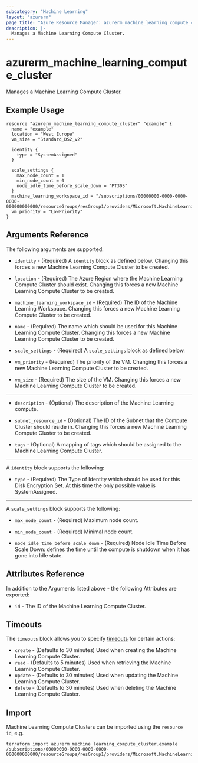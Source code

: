 ```yaml
---
subcategory: "Machine Learning"
layout: "azurerm"
page_title: "Azure Resource Manager: azurerm_machine_learning_compute_cluster"
description: |-
  Manages a Machine Learning Compute Cluster.
---
```


# azurerm_machine_learning_compute_cluster

Manages a Machine Learning Compute Cluster.

## Example Usage

```hcl
resource "azurerm_machine_learning_compute_cluster" "example" {
  name = "example"
  location = "West Europe"
  vm_size = "Standard_DS2_v2"

  identity {
    type = "SystemAssigned"    
  }

  scale_settings {
    max_node_count = 1
    min_node_count = 0
    node_idle_time_before_scale_down = "PT30S"    
  }
  machine_learning_workspace_id = "/subscriptions/00000000-0000-0000-0000-000000000000/resourceGroups/resGroup1/providers/Microsoft.MachineLearningServices/workspaces/workspace1"
  vm_priority = "LowPriority"
}
```

## Arguments Reference

The following arguments are supported:

* `identity` - (Required) A `identity` block as defined below. Changing this forces a new Machine Learning Compute Cluster to be created.

* `location` - (Required) The Azure Region where the Machine Learning Compute Cluster should exist. Changing this forces a new Machine Learning Compute Cluster to be created.

* `machine_learning_workspace_id` - (Required) The ID of the Machine Learning Workspace. Changing this forces a new Machine Learning Compute Cluster to be created.

* `name` - (Required) The name which should be used for this Machine Learning Compute Cluster. Changing this forces a new Machine Learning Compute Cluster to be created.

* `scale_settings` - (Required) A `scale_settings` block as defined below.

* `vm_priority` - (Required) The priority of the VM. Changing this forces a new Machine Learning Compute Cluster to be created.

* `vm_size` - (Required) The size of the VM. Changing this forces a new Machine Learning Compute Cluster to be created.

---

* `description` - (Optional) The description of the Machine Learning compute.

* `subnet_resource_id` - (Optional) The ID of the Subnet that the Compute Cluster should reside in. Changing this forces a new Machine Learning Compute Cluster to be created.

* `tags` - (Optional) A mapping of tags which should be assigned to the Machine Learning Compute Cluster.

---

A `identity` block supports the following:

* `type` - (Required) The Type of Identity which should be used for this Disk Encryption Set. At this time the only possible value is SystemAssigned.

---

A `scale_settings` block supports the following:

* `max_node_count` - (Required) Maximum node count.

* `min_node_count` - (Required) Minimal node count.

* `node_idle_time_before_scale_down` - (Required) Node Idle Time Before Scale Down: defines the time until the compute is shutdown when it has gone into Idle state.

## Attributes Reference

In addition to the Arguments listed above - the following Attributes are exported: 

* `id` - The ID of the Machine Learning Compute Cluster.

## Timeouts

The `timeouts` block allows you to specify [timeouts](https://www.terraform.io/docs/configuration/resources.html#timeouts) for certain actions:

* `create` - (Defaults to 30 minutes) Used when creating the Machine Learning Compute Cluster.
* `read` - (Defaults to 5 minutes) Used when retrieving the Machine Learning Compute Cluster.
* `update` - (Defaults to 30 minutes) Used when updating the Machine Learning Compute Cluster.
* `delete` - (Defaults to 30 minutes) Used when deleting the Machine Learning Compute Cluster.

## Import

Machine Learning Compute Clusters can be imported using the `resource id`, e.g.

```shell
terraform import azurerm_machine_learning_compute_cluster.example /subscriptions/00000000-0000-0000-0000-000000000000/resourceGroups/resGroup1/providers/Microsoft.MachineLearningServices/workspaces/workspace1/computes/cluster1
```